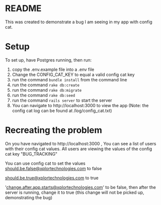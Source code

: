# README

This was created to demonstrate a bug I am seeing in my app with config cat.

# Setup
To set up, have Postgres running, then run:
1. copy the .env.example file into a .env file
2. Change the CONFIG_CAT_KEY to equal a valid config cat key
3. run the command `bundle install` from the command line
4. run the command `rake db:create`
5. run the command `rake db:migrate`
6. run the command `rake db:seed`
7. run the command `rails server` to start the server
8. You can navigate to http://localhost:3000 to view the app
(Note: the config cat log can be found at /log/config_cat.txt)

# Recreating the problem

On you have navigated to http://localhost:3000 ,
You can see a list of users with their config cat values.
All users are viewing the values of the config cat key "BUG_TRACKING"

You can use config cat to set the values
should.be.false@xplortechnologies.com to false

should.be.true@xplortechnologies.com to true

'change.after.app.starts@xplortechnologies.com' to be false,
then after the server is running, change it to true
(this change will not be picked up, demonstrating the bug)
